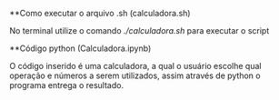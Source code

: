 \*\*Como executar o arquivo .sh (calculadora.sh)

No terminal utilize o comando *./calculadora.sh* para executar o script





\*\*Código python (Calculadora.ipynb)

O código inserido é uma calculadora, a qual o usuário escolhe qual operação e números a serem utilizados, assim através de python o programa entrega o resultado.

